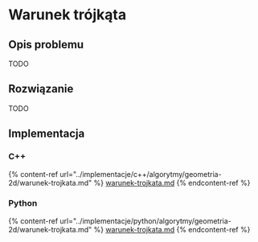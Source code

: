 # Warunek trójkąta

## Opis problemu

TODO

## Rozwiązanie

TODO

## Implementacja

### C++

{% content-ref url="../implementacje/c++/algorytmy/geometria-2d/warunek-trojkata.md" %}
[warunek-trojkata.md](../implementacje/c++/algorytmy/geometria-2d/warunek-trojkata.md)
{% endcontent-ref %}

### Python

{% content-ref url="../implementacje/python/algorytmy/geometria-2d/warunek-trojkata.md" %}
[warunek-trojkata.md](../implementacje/python/algorytmy/geometria-2d/warunek-trojkata.md)
{% endcontent-ref %}
